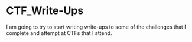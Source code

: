# CTF_Write-Ups
I am going to try to start writing write-ups to some of the challenges that I complete and attempt at CTFs that I attend.
